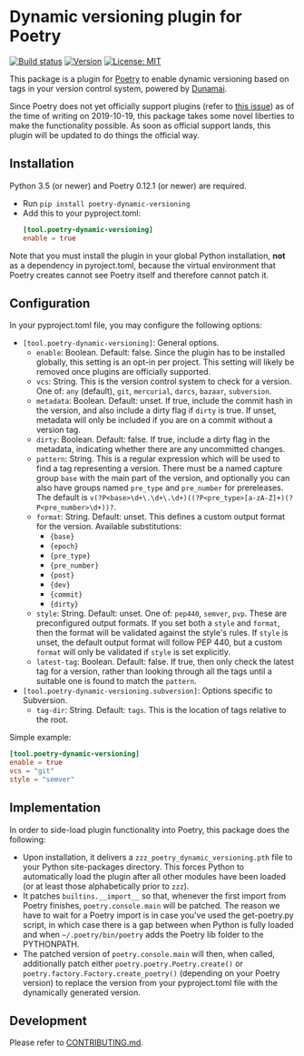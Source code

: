 # Dynamic versioning plugin for Poetry
[![Build status](https://travis-ci.org/mtkennerly/poetry-dynamic-versioning.svg?branch=master)](https://travis-ci.org/mtkennerly/poetry-dynamic-versioning)
[![Version](https://img.shields.io/pypi/v/poetry-dynamic-versioning)](https://pypi.org/project/poetry-dynamic-versioning)
[![License: MIT](https://img.shields.io/badge/license-MIT-yellow.svg)](https://opensource.org/licenses/MIT)

This package is a plugin for [Poetry](https://github.com/sdispater/poetry)
to enable dynamic versioning based on tags in your version control system,
powered by [Dunamai](https://github.com/mtkennerly/dunamai).

Since Poetry does not yet officially support plugins
(refer to [this issue](https://github.com/sdispater/poetry/issues/693))
as of the time of writing on 2019-10-19, this package takes some novel
liberties to make the functionality possible. As soon as official support
lands, this plugin will be updated to do things the official way.

## Installation
Python 3.5 (or newer) and Poetry 0.12.1 (or newer) are required.

* Run `pip install poetry-dynamic-versioning`
* Add this to your pyproject.toml:
  ```toml
  [tool.poetry-dynamic-versioning]
  enable = true
  ```

Note that you must install the plugin in your global Python installation,
**not** as a dependency in pyroject.toml, because the virtual environment
that Poetry creates cannot see Poetry itself and therefore cannot patch it.

## Configuration
In your pyproject.toml file, you may configure the following options:

* `[tool.poetry-dynamic-versioning]`: General options.
  * `enable`: Boolean. Default: false. Since the plugin has to be installed
    globally, this setting is an opt-in per project. This setting will likely
    be removed once plugins are officially supported.
  * `vcs`: String. This is the version control system to check for a version.
    One of: `any` (default), `git`, `mercurial`, `darcs`, `bazaar`, `subversion`.
  * `metadata`: Boolean. Default: unset. If true, include the commit hash in
    the version, and also include a dirty flag if `dirty` is true. If unset,
    metadata will only be included if you are on a commit without a version tag.
  * `dirty`: Boolean. Default: false. If true, include a dirty flag in the
    metadata, indicating whether there are any uncommitted changes.
  * `pattern`: String. This is a regular expression which will be used to find
    a tag representing a version. There must be a named capture group `base`
    with the main part of the version, and optionally you can also have groups
    named `pre_type` and `pre_number` for prereleases. The default is
    `v(?P<base>\d+\.\d+\.\d+)((?P<pre_type>[a-zA-Z]+)(?P<pre_number>\d+))?`.
  * `format`: String. Default: unset. This defines a custom output format for
    the version. Available substitutions:
      * `{base}`
      * `{epoch}`
      * `{pre_type}`
      * `{pre_number}`
      * `{post}`
      * `{dev}`
      * `{commit}`
      * `{dirty}`
  * `style`: String. Default: unset. One of: `pep440`, `semver`, `pvp`.
    These are preconfigured output formats. If you set both a `style` and
    `format`, then the format will be validated against the style's rules.
    If `style` is unset, the default output format will follow PEP 440,
    but a custom `format` will only be validated if `style` is set explicitly.
  * `latest-tag`: Boolean. Default: false. If true, then only check the latest
    tag for a version, rather than looking through all the tags until a suitable
    one is found to match the `pattern`.
* `[tool.poetry-dynamic-versioning.subversion]`: Options specific to Subversion.
  * `tag-dir`: String. Default: `tags`. This is the location of tags relative
    to the root.

Simple example:

```toml
[tool.poetry-dynamic-versioning]
enable = true
vcs = "git"
style = "semver"
```

## Implementation
In order to side-load plugin functionality into Poetry, this package
does the following:

* Upon installation, it delivers a `zzz_poetry_dynamic_versioning.pth`
  file to your Python site-packages directory. This forces Python to
  automatically load the plugin after all other modules have been loaded
  (or at least those alphabetically prior to `zzz`).
* It patches `builtins.__import__` so that, whenever the first import from
  Poetry finishes, `poetry.console.main` will be patched. The reason we have
  to wait for a Poetry import is in case you've used the get-poetry.py script,
  in which case there is a gap between when Python is fully loaded and when
  `~/.poetry/bin/poetry` adds the Poetry lib folder to the PYTHONPATH.
* The patched version of `poetry.console.main` will then, when called,
  additionally patch either `poetry.poetry.Poetry.create()` or
  `poetry.factory.Factory.create_poetry()` (depending on your Poetry version)
  to replace the version from your pyproject.toml file with the dynamically
  generated version.

## Development
Please refer to [CONTRIBUTING.md](CONTRIBUTING.md).
